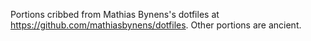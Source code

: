 Portions cribbed from Mathias Bynens's dotfiles at
https://github.com/mathiasbynens/dotfiles.  Other portions are ancient.
